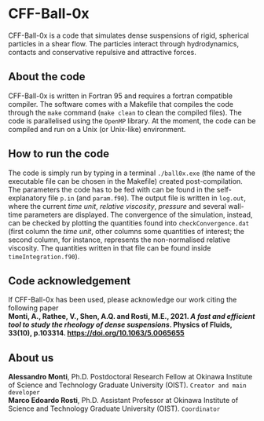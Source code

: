 # CFF-Ball-0x
CFF-Ball-0x is a code that simulates dense suspensions of rigid, spherical particles in a shear flow. The particles interact through hydrodynamics, contacts and conservative repulsive and attractive forces.

## About the code
CFF-Ball-0x is written in Fortran 95 and requires a fortran compatible compiler. The software comes with a Makefile that compiles the code through the `make` command (`make clean` to clean the compiled files).
The code is parallelised using the `OpenMP` library.
At the moment, the code can be compiled and run on a Unix (or Unix-like) environment.

## How to run the code
The code is simply run by typing in a terminal `./ball0x.exe` (the name of the executable file can be chosen in the Makefile) created post-compilation.
The parameters the code has to be fed with can be found in the self-explanatory file `p.in` (and `param.f90`).
The output file is written in `log.out`, where the current *time unit*, *relative viscosity*, *pressure* and several wall-time parameters are displayed.
The convergence of the simulation, instead, can be checked by plotting the quantities found into `checkConvergence.dat` (first column the *time unit*, other columns some quantities of interest; the second column, for instance, represents the non-normalised relative viscosity. The quantities written in that file can be found inside `timeIntegration.f90`).

## Code acknowledgement
If CFF-Ball-0x has been used, please acknowledge our work citing the following paper <br />
**Monti, A., Rathee, V., Shen, A.Q. and Rosti, M.E., 2021. *A fast and efficient tool to study the rheology of dense suspensions*. Physics of Fluids, 33(10), p.103314. https://doi.org/10.1063/5.0065655**

## About us
**Alessandro Monti**, Ph.D. Postdoctoral Research Fellow at Okinawa Institute of Science and Technology Graduate University (OIST). `Creator and main developer` <br />
**Marco Edoardo Rosti**, Ph.D. Assistant Professor at Okinawa Institute of Science and Technology Graduate University (OIST). `Coordinator`
